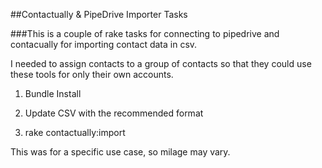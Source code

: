 
##Contactually & PipeDrive Importer Tasks

###This is a couple of rake tasks for connecting to pipedrive and contacually for importing contact data in csv. 

I needed to assign contacts to a group of contacts so that they could use these tools for only their own accounts.   

1. Bundle Install 

2. Update CSV with the recommended format

3. rake contactually:import


This was for a specific use case, so milage may vary. 
